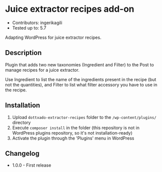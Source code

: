 # Juice extractor recipes add-on

- Contributors: ingerikagili
- Tested up to: 5.7

Adapting WordPress for juice extractor recipes.

## Description

Plugin that adds two new taxonomies (Ingredient and Filter) to the Post to manage recipes for a juice extractor.

Use Ingredient to list the name of the ingredients present in the recipe (but not the quantities), and Filter to list
what filter accessory you have to use in the recipe.

## Installation

1. Upload `dottxado-extractor-recipes` folder to the `/wp-content/plugins/` directory
2. Execute `composer install` in the folder (this repository is not in WordPress plugins repository, so it's not
   installation-ready)
3. Activate the plugin through the 'Plugins' menu in WordPress

## Changelog

- 1.0.0 - First release
